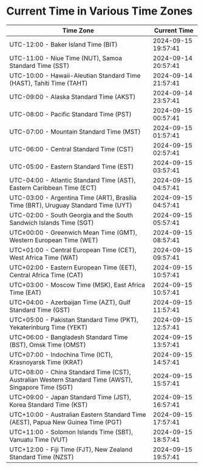 # Current Time in Various Time Zones

| Time Zone | Current Time |
|-----------|--------------|
| UTC-12:00 - Baker Island Time (BIT) | 2024-09-15 19:57:41 |
| UTC-11:00 - Niue Time (NUT), Samoa Standard Time (SST) | 2024-09-14 20:57:41 |
| UTC-10:00 - Hawaii-Aleutian Standard Time (HAST), Tahiti Time (TAHT) | 2024-09-14 21:57:41 |
| UTC-09:00 - Alaska Standard Time (AKST) | 2024-09-14 23:57:41 |
| UTC-08:00 - Pacific Standard Time (PST) | 2024-09-15 00:57:41 |
| UTC-07:00 - Mountain Standard Time (MST) | 2024-09-15 01:57:41 |
| UTC-06:00 - Central Standard Time (CST) | 2024-09-15 02:57:41 |
| UTC-05:00 - Eastern Standard Time (EST) | 2024-09-15 03:57:41 |
| UTC-04:00 - Atlantic Standard Time (AST), Eastern Caribbean Time (ECT) | 2024-09-15 04:57:41 |
| UTC-03:00 - Argentina Time (ART), Brasília Time (BRT), Uruguay Standard Time (UYT) | 2024-09-15 04:57:41 |
| UTC-02:00 - South Georgia and the South Sandwich Islands Time (SGT) | 2024-09-15 05:57:41 |
| UTC±00:00 - Greenwich Mean Time (GMT), Western European Time (WET) | 2024-09-15 08:57:41 |
| UTC+01:00 - Central European Time (CET), West Africa Time (WAT) | 2024-09-15 09:57:41 |
| UTC+02:00 - Eastern European Time (EET), Central Africa Time (CAT) | 2024-09-15 10:57:41 |
| UTC+03:00 - Moscow Time (MSK), East Africa Time (EAT) | 2024-09-15 10:57:41 |
| UTC+04:00 - Azerbaijan Time (AZT), Gulf Standard Time (GST) | 2024-09-15 11:57:41 |
| UTC+05:00 - Pakistan Standard Time (PKT), Yekaterinburg Time (YEKT) | 2024-09-15 12:57:41 |
| UTC+06:00 - Bangladesh Standard Time (BST), Omsk Time (OMST) | 2024-09-15 13:57:41 |
| UTC+07:00 - Indochina Time (ICT), Krasnoyarsk Time (KRAT) | 2024-09-15 14:57:41 |
| UTC+08:00 - China Standard Time (CST), Australian Western Standard Time (AWST), Singapore Time (SGT) | 2024-09-15 15:57:41 |
| UTC+09:00 - Japan Standard Time (JST), Korea Standard Time (KST) | 2024-09-15 16:57:41 |
| UTC+10:00 - Australian Eastern Standard Time (AEST), Papua New Guinea Time (PGT) | 2024-09-15 17:57:41 |
| UTC+11:00 - Solomon Islands Time (SBT), Vanuatu Time (VUT) | 2024-09-15 18:57:41 |
| UTC+12:00 - Fiji Time (FJT), New Zealand Standard Time (NZST) | 2024-09-15 19:57:41 |
